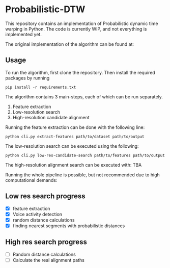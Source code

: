 # Probabilistic-DTW
This repository contains an implementation of Probabilistic dynamic time
warping in Python. The code is currently WIP, and not everything is implemented
yet. 

The original implementation of the algorithm can be found at: 




## Usage
To run the algorithm, first clone the repository. Then install the required
packages by running
```shell
pip install -r requirements.txt
```

The algorithm contains 3 main-steps, each of which can be run separately.
1. Feature extraction
2. Low-resolution search
3. High-resolution candidate alignment

Running the feature extraction can be done with the following line:
```shell
python cli.py extract-features path/to/dataset path/to/output
```
The low-resolution search can be executed using the following:
```shell
python cli.py low-res-candidate-search path/to/features path/to/output
```

The high-resolution alignment search can be executed with: TBA


Running the whole pipeline is possible, but not recommended due to high
computational demands:


## Low res search progress 
- [x] feature extraction
- [x] Voice activity detection
- [x] random distance calculations
- [x] finding nearest segments with probabilistic distances

## High res search progress
- [ ] Random distance calculations
- [ ] Calculate the real alignment paths
